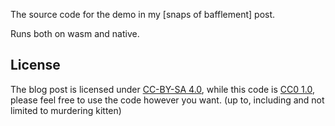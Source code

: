 The source code for the demo in my [snaps of bafflement] post.

Runs both on wasm and native.

## License

The blog post is licensed under [CC-BY-SA 4.0],
while this code is [CC0 1.0], please feel free to use the code however you want.
(up to, including and not limited to murdering kitten)

[bafflement]: https://nicopap.ch/blogs/snaps-of-bafflement/coordinate-systems
[CC-BY-SA 4.0]: https://creativecommons.org/licenses/by/4.0/
[CC0 1.0]: https://creativecommons.org/publicdomain/zero/1.0/
